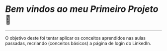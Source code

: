 # *Bem vindos ao meu Primeiro Projeto*👏

------

O objetivo deste foi tentar aplicar os conceitos aprendidos nas aulas passadas, recriando (conceitos básicos) a página de login do LinkedIn.